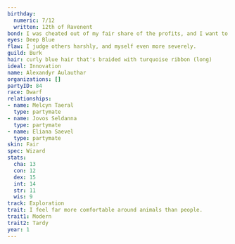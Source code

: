 ```yaml
---
birthday:
  numeric: 7/12
  written: 12th of Ravenent
bond: I was cheated out of my fair share of the profits, and I want to get my due.
eyes: Deep Blue
flaw: I judge others harshly, and myself even more severely.
guild: Burk
hair: curly blue hair that's braided with turquoise ribbon (long)
ideal: Innovation
name: Alexandyr Aulauthar
organizations: []
partyID: 84
race: Dwarf
relationships:
- name: Melcyn Taeral
  type: partymate
- name: Jovos Seldanna
  type: partymate
- name: Eliana Saevel
  type: partymate
skin: Fair
spec: Wizard
stats:
  cha: 13
  con: 12
  dex: 15
  int: 14
  str: 11
  wis: 9
track: Exploration
trait: I feel far more comfortable around animals than people.
trait1: Modern
trait2: Tardy
year: 1
---
```

